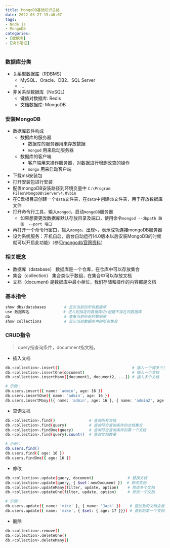 ```yaml
---
title: MongoDB基础知识总结
date: 2022-03-27 15:40:07
tags:
- Node.js
- MongoDB
categories:
- [数据库]
- [读书笔记]
---
```


### 数据库分类
- 关系型数据库（RDBMS）
  - MySQL、Oracle、DB2、SQL Server
  - ...
- 非关系型数据库（NoSQL)
  - 键值对数据库: Redis
  - 文档数据库: MongoDB

### 安装MongoDB
  - 数据库软件构成
    - 数据库的服务器
      - 数据库的服务器用来存放数据
      - `mongod` 用来启动服务器
    - 数据库的客户端
      - 客户端用来操作服务器，对数据进行增删改查的操作
      - `mongo` 用来启动客户端
- 下载msi安装包
- 打开安装包进行安装
- 配置mongoDB安装路径到环境变量中 `C:\Program Files\MongoDB\Server\4.0\bin`
- 在C盘根目录创建一个`data`文件夹，在`data`中创建`db`文件夹，用于存放数据库文件
- 打开命令行工具，输入`mongod`，启动`mongoDB`服务器
  - 如果想要更改数据库默认存放目录及端口，使用命令`mongod --dbpath 路径  --port 端口`
- 再打开一个命令行窗口，输入`mongo`，出现`>`，表示成功连接mongoDB服务器
- 设为系统服务：开机自启，后台自动运行(4.0版本以后安装MongoDB的时候就可以开启此功能)（参见[mongodb官网资料](https://docs.mongodb.com/manual/tutorial/install-mongodb-on-windows/)）



### 相关概念
- 数据库（database）
  数据库是一个仓库，在仓库中可以存放集合
- 集合（collection）
  集合类似于数组，在集合中可以存放文档
- 文档（document)
  是数据库中最小单位，我们存储和操作的内容都是文档

### 基本指令
```bash
show dbs/databases        # 显示当前的所有数据库
use 数据库名               # 进入到指定的数据库中/创建不存在的数据库
db                        # 查看当前所处的数据库
show collections          # 显示当前数据库中的所有集合
```
### CRUD指令
> query指查询条件，documnent指文档。

- 插入文档
```bash
db.<collection>.insert()                                # 插入一个或多个文档
db.<collection>.insertOne(document)                     # 插入一个文档      
db.<collection>.insertMany([document1, document2, ...]) # 插入多个文档

# 示例：
db.users.insert({ name: 'admin', age: 16 })
db.users.insertOne({ name: 'admin', age: 16 })
db.users.insertMany([{ name: 'admin', age: 16 }, { name: 'admin2', age: 30 }])
```

- 查询文档
```bash
db.<collection>.find()               # 查询所有文档
db.<collection>.find(query)          # 查询符合查询条件的文档集合
db.<collection>.findOne(query)       # 查询符合查询条件的第一个文档
db.<collection>.find(query).count()  # 查询文档数量

# 示例：
db.users.find()
db.users.find({ age: 16 })
db.users.findOne({ age: 16 })
```

- 修改
```bash
db.<collection>.update(query, document)               # 替换文档
db.<collection>.update(query, { $set：newDocument })  # 修改文档
db.<collection>.updateMany(filter, update, option)    # 修改多个文档
db.<collection>.updateOne(filter, update, option)     # 修改一个文档

# 示例：
db.users.update({ name: 'mike' }, { name: 'Jack' })    # 查找到的文档会被{ name:'Jack' }替换
db.users.update({ name: 'mike', { $set: { age: 17 }}}) # 查到的第一个文档age值会被修改为17
```

- 删除
```bash
db.<collection>.remove()
db.<collection>.deleteOne()
db.<collection>.deleteMany()
```